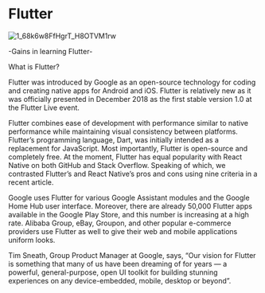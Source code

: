 # Flutter

![1_68k6w8FfHgrT_H8OTVM1rw](https://user-images.githubusercontent.com/80328379/118847768-c60a2d80-b8d6-11eb-856f-06b4a77126a3.png)

-Gains in learning Flutter-

What is Flutter?

Flutter was introduced by Google as an open-source technology for coding and creating native apps for Android and iOS. Flutter is relatively new as it was officially presented in December 2018 as the first stable version 1.0 at the Flutter Live event.

Flutter combines ease of development with performance similar to native performance while maintaining visual consistency between platforms. Flutter’s programming language, Dart, was initially intended as a replacement for JavaScript. Most importantly, Flutter is open-source and completely free. At the moment, Flutter has equal popularity with React Native on both GitHub and Stack Overflow. Speaking of which, we contrasted Flutter’s and React Native’s pros and cons using nine criteria in a recent article.

Google uses Flutter for various Google Assistant modules and the Google Home Hub user interface. Moreover, there are already 50,000 Flutter apps available in the Google Play Store, and this number is increasing at a high rate. Alibaba Group, eBay, Groupon, and other popular e-commerce providers use Flutter as well to give their web and mobile applications uniform looks.

Tim Sneath, Group Product Manager at Google, says, “Our vision for Flutter is something that many of us have been dreaming of for years — a powerful, general-purpose, open UI toolkit for building stunning experiences on any device-embedded, mobile, desktop or beyond”.
